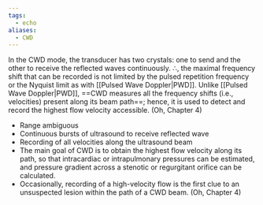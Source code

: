 ```yaml
---
tags:
  - echo
aliases:
  - CWD
---
```

In the CWD mode, the transducer has two crystals: one to send and the other to receive the reflected waves continuously. ∴, the maximal frequency shift that can be recorded is not limited by the pulsed repetition frequency or the Nyquist limit as with [[Pulsed Wave Doppler|PWD]]. Unlike [[Pulsed Wave Doppler|PWD]], ==CWD measures all the frequency shifts (i.e., velocities) present along its beam path==; hence, it is used to detect and record the highest flow velocity accessible. (Oh, Chapter 4)

- Range ambiguous
- Continuous bursts of ultrasound to receive reflected wave
- Recording of all velocities along the ultrasound beam
- The main goal of CWD is to obtain the highest flow velocity along its path, so that intracardiac or intrapulmonary pressures can be estimated, and pressure gradient across a stenotic or regurgitant orifice can be calculated.
- Occasionally, recording of a high-velocity flow is the first clue to an unsuspected lesion within the path of a CWD beam. (Oh, Chapter 4)